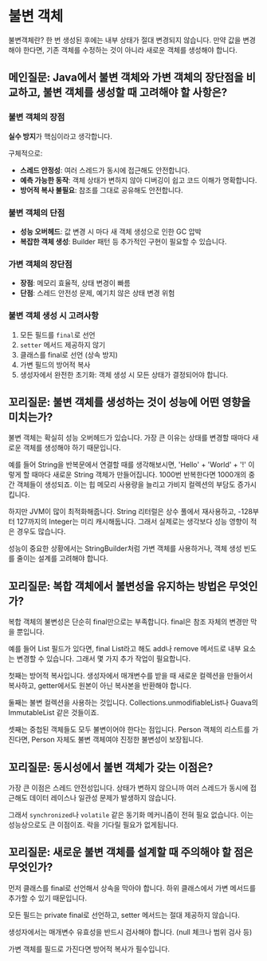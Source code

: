 # 불변 객체

불변객체란? 한 번 생성된 후에는 내부 상태가 절대 변경되지 않습니다. 만약 값을 변경해야 한다면, 기존 객체를 수정하는 것이 아니라 새로운 객체를 생성해야 합니다.

## 메인질문: Java에서 불변 객체와 가변 객체의 장단점을 비교하고, 불변 객체를 생성할 때 고려해야 할 사항은?

### 불변 객체의 장점

**실수 방지**가 핵심이라고 생각합니다.

구체적으로:

- **스레드 안정성**: 여러 스레드가 동시에 접근해도 안전합니다.
- **예측 가능한 동작**: 객체 상태가 변하지 않아 디버깅이 쉽고 코드 이해가 명확합니다.
- **방어적 복사 불필요**: 참조를 그대로 공유해도 안전합니다.

### 불변 객체의 단점

- **성능 오버헤드**: 값 변경 시 마다 새 객체 생성으로 인한 GC 압박
- **복잡한 객체 생성**: Builder 패턴 등 추가적인 구현이 필요할 수 있습니다.

### 가변 객체의 장단점

- **장점**: 메모리 효율적, 상태 변경이 빠름
- **단점**: 스레드 안전성 문제, 예기치 않은 상태 변경 위험

### 불변 객체 생성 시 고려사항

1. 모든 필드를 `final`로 선언
2. `setter` 메서드 제공하지 않기
3. 클래스를 final로 선언 (상속 방지)
4. 가변 필드의 방어적 복사
5. 생성자에서 완전한 초기화: 객체 생성 시 모든 상태가 결정되어야 합니다.

## 꼬리질문: 불변 객체를 생성하는 것이 성능에 어떤 영향을 미치는가?

불변 객체는 확실히 성능 오버헤드가 있습니다. 가장 큰 이유는 상태를 변경할 때마다 새로운 객체를 생성해야 하기 때문입니다.

예를 들어 String을 반복문에서 연결할 때를 생각해보시면, 'Hello' + 'World' + '!' 이렇게 할 때마다 새로운 String 객체가 만들어집니다. 1000번 반복한다면 1000개의 중간 객체들이 생성되죠. 이는 힙 메모리 사용량을 늘리고 가비지 컬렉션의 부담도 증가시킵니다.

하지만 JVM이 많이 최적화해줍니다. String 리터럴은 상수 풀에서 재사용하고, -128부터 127까지의 Integer는 미리 캐시해둡니다. 그래서 실제로는 생각보다 성능 영향이 적은 경우도 많습니다.

성능이 중요한 상황에서는 StringBuilder처럼 가변 객체를 사용하거나, 객체 생성 빈도를 줄이는 설계를 고려해야 합니다.

## 꼬리질문: 복합 객체에서 불변성을 유지하는 방법은 무엇인가?

복합 객체의 불변성은 단순히 final만으로는 부족합니다. final은 참조 자체의 변경만 막을 뿐입니다.

예를 들어 List 필드가 있다면, final List라고 해도 add나 remove 메서드로 내부 요소는 변경할 수 있습니다. 그래서 몇 가지 추가 작업이 필요합니다.

첫째는 방어적 복사입니다. 생성자에서 매개변수를 받을 때 새로운 컬렉션을 만들어서 복사하고, getter에서도 원본이 아닌 복사본을 반환해야 합니다.

둘째는 불변 컬렉션을 사용하는 것입니다. Collections.unmodifiableList나 Guava의 ImmutableList 같은 것들이죠.

셋째는 중첩된 객체들도 모두 불변이어야 한다는 점입니다. Person 객체의 리스트를 가진다면, Person 자체도 불변 객체여야 진정한 불변성이 보장됩니다.

## 꼬리질문: 동시성에서 불변 객체가 갖는 이점은?

가장 큰 이점은 스레드 안전성입니다. 상태가 변하지 않으니까 여러 스레드가 동시에 접근해도 데이터 레이스나 일관성 문제가 발생하지 않습니다.

그래서 `synchronized`나 `volatile` 같은 동기화 메커니즘이 전혀 필요 없습니다. 이는 성능상으로도 큰 이점이죠. 락을 기다릴 필요가 없게됩니다.

## 꼬리질문: 새로운 불변 객체를 설계할 때 주의해야 할 점은 무엇인가?

먼저 클래스를 final로 선언해서 상속을 막아야 합니다. 하위 클래스에서 가변 메서드를 추가할 수 있기 때문입니다.

모든 필드는 private final로 선언하고, setter 메서드는 절대 제공하지 않습니다.

생성자에서는 매개변수 유효성을 반드시 검사해야 합니다. (null 체크나 범위 검사 등)

가변 객체를 필드로 가진다면 방어적 복사가 필수입니다.
